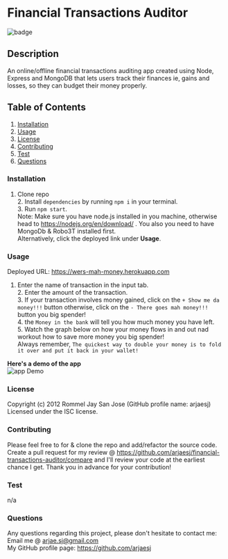 # Financial Transactions Auditor
  ![badge](https://img.shields.io/badge/License-ISC-green.svg)

## Description
An online/offline financial transactions auditing app created using Node, Express and MongoDB that lets users track their finances ie, gains and losses, so they can budget their money properly.

## Table of Contents
1. [Installation](#Installation)
2. [Usage](#Usage)
3. [License](#License)
4. [Contributing](#Contributing)
5. [Test](#Test)
6. [Questions](#Questions)


### Installation
1. Clone repo</br> 2. Install `dependencies` by running `npm i` in your terminal.</br> 3. Run `npm start`.</br> Note: Make sure you have node.js installed in you machine, otherwise head to https://nodejs.org/en/download/ . You also you need to have MongoDb & Robo3T installed first.</br>
Alternatively, click the deployed link under **Usage**.

### Usage
Deployed URL: https://wers-mah-money.herokuapp.com
1. Enter the name of transaction in the input tab.</br> 2. Enter the amount of the transaction.</br> 3. If your transaction involves money gained, click on the `+ Show me da money!!!` button otherwise, click on the `- There goes mah money!!!` button you big spender!</br> 4. the `Money in the bank` will tell you how much money you have left.</br> 5. Watch the graph below on how your money flows in and out nad workout how to save more money you big spender!</br> 
Always remember, `The quickest way to double your money is to fold it over and put it back in your wallet!` 

**Here's a demo of the app**  
![app Demo](https://github.com/arjaesj/financial-transactions-auditor/blob/master/public/images/demo.gif?raw=true)

### License
Copyright (c) 2012 Rommel Jay San Jose (GitHub profile name: arjaesj)  
Licensed under the ISC license.

### Contributing
Please feel free to for & clone the repo and add/refactor the source code. Create a pull request for my review @ https://github.com/arjaesj/financial-transactions-auditor/compare and I'll review your code at the earliest chance I get. Thank you in advance for your contribution!

### Test
n/a

### Questions
Any questions regarding this project, please don't hesitate to contact me:  
Email me @ arjae.sj@gmail.com  
My GitHub profile page: https://github.com/arjaesj  